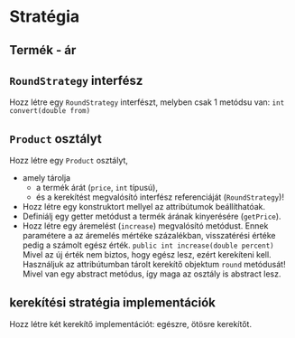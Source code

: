 # Stratégia
 
## Termék - ár 

## `RoundStrategy` interfész
Hozz létre egy `RoundStrategy` interfészt, melyben csak 1 metódsu van:
`int convert(double from)`

## `Product` osztályt
Hozz létre egy `Product` osztályt, 
* amely tárolja 
  * a termék árát (`price`, `int` típusú), 
  * és a kerekítést megvalósító interfész referenciáját (`RoundStrategy`)!
* Hozz létre egy konstruktort mellyel az attribútumok beállíthatóak.
* Definiálj egy getter metódust a termék árának kinyerésére (`getPrice`).
* Hozz létre egy áremelést (`increase`) megvalósító metódust. Ennek paramétere a az áremelés mértéke
százalékban, visszatérési értéke pedig a számolt egész érték.
`public int increase(double percent)`
Mivel az új érték nem biztos, hogy egész lesz, ezért kerekíteni kell.
Használjuk az attribútumban tárolt kerekítő objektum `round` metódusát!
Mivel van egy abstract metódus, így maga az osztály is abstract lesz.

## kerekítési stratégia implementációk
Hozz létre két kerekítő implementációt: egészre, ötösre kerekítőt.
